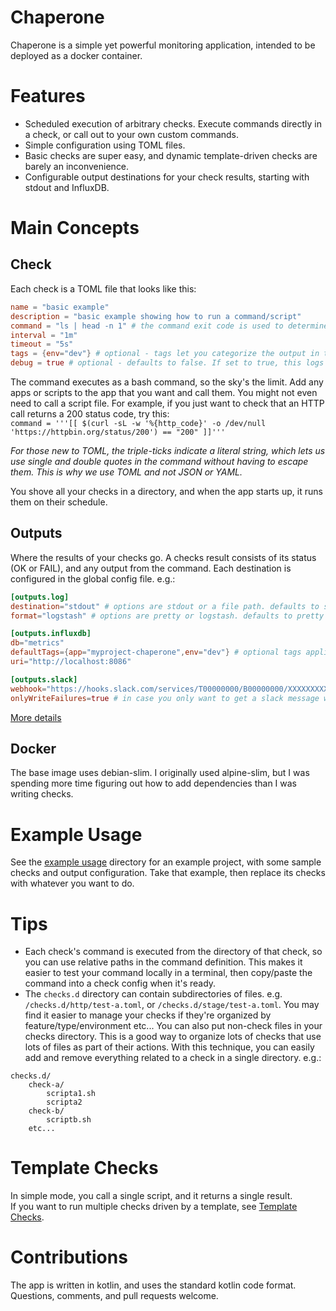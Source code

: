 # Chaperone
Chaperone is a simple yet powerful monitoring application, intended to be deployed as a docker container.

# Features
- Scheduled execution of arbitrary checks. Execute commands directly in a check, or call out to your own custom commands.
- Simple configuration using TOML files. 
- Basic checks are super easy, and dynamic template-driven checks are barely an inconvenience.
- Configurable output destinations for your check results, starting with stdout and InfluxDB.

# Main Concepts
## Check
Each check is a TOML file that looks like this:  
```toml
name = "basic example"
description = "basic example showing how to run a command/script"
command = "ls | head -n 1" # the command exit code is used to determine status. 0 = OK, anything else = FAIL
interval = "1m"
timeout = "5s"
tags = {env="dev"} # optional - tags let you categorize the output in tools like InfluxDB/Grafana
debug = true # optional - defaults to false. If set to true, this logs the commands as they're run.
```
The command executes as a bash command, so the sky's the limit.  Add any apps or scripts to the app that you want and call them.
You might not even need to call a script file.  For example, if you just want to check that an HTTP call returns a 200 status code, try this:  
`command = '''[[ $(curl -sL -w '%{http_code}' -o /dev/null 'https://httpbin.org/status/200') == "200" ]]'''`  

*For those new to TOML, the triple-ticks indicate a literal string, which lets us use single and double quotes in the command without having to escape them. This is why we use TOML and not JSON or YAML.*

You shove all your checks in a directory, and when the app starts up, it runs them on their schedule.

## Outputs
Where the results of your checks go. A checks result consists of its status (OK or FAIL), and any output from the command. 
Each destination is configured in the global config file. e.g.:
```toml
[outputs.log]
destination="stdout" # options are stdout or a file path. defaults to stdout
format="logstash" # options are pretty or logstash. defaults to pretty

[outputs.influxdb]
db="metrics"
defaultTags={app="myproject-chaperone",env="dev"} # optional tags applied to all your checks
uri="http://localhost:8086"

[outputs.slack]
webhook="https://hooks.slack.com/services/T00000000/B00000000/XXXXXXXXXXXXXXXXXXXXXXXX"
onlyWriteFailures=true # in case you only want to get a slack message when failures happen
```  

[More details](./src/main/kotlin/chaperone/writer/README.md)

## Docker
The base image uses debian-slim. I originally used alpine-slim, but I was spending more time figuring out how to add dependencies than I was writing checks.

# Example Usage
See the [example usage](example-usage/README.md) directory for an example project, with some sample checks and output configuration. 
Take that example, then replace its checks with whatever you want to do.  

# Tips
- Each check's command is executed from the directory of that check, so you can use relative paths in the command definition.
This makes it easier to test your command locally in a terminal, then copy/paste the command into a check config when it's ready.
- The `checks.d` directory can contain subdirectories of files. e.g. `/checks.d/http/test-a.toml`, or `/checks.d/stage/test-a.toml`.
You may find it easier to manage your checks if they're organized by feature/type/environment etc...
You can also put non-check files in your checks directory. This is a good way to organize lots of checks that use lots of files as part of their actions.
With this technique, you can easily add and remove everything related to a check in a single directory.
e.g.:
```
checks.d/
    check-a/
        scripta1.sh
        scripta2
    check-b/
        scriptb.sh
    etc...
```

# Template Checks
In simple mode, you call a single script, and it returns a single result.  
If you want to run multiple checks driven by a template, see [Template Checks](./docs/template-checks.md).

# Contributions
The app is written in kotlin, and uses the standard kotlin code format. Questions, comments, and pull requests welcome.
